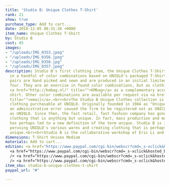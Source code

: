 ```yaml
---
title: 'Studio B: Unique Clothes T-Shirt'
rank: 21
show: true
purchase_type: Add to cart...
date: 2018-12-05 06:31:26 +0000
item_name: Unique Clothes T-Shirt
by: Studio B
cost: 45
images:
- "/uploads/IMG_0353.jpeg"
- "/uploads/IMG_0356.jpeg"
- "/uploads/IMG_0358.jpg"
- "/uploads/IMG_0357.jpeg"
description: Studio B's first clothing item, the Unique Clothes T-Shirt is produced
  in a handful of color combinations based on UNIQLO's packaged T-Shirts. These color
  pairs are hand picked and sewn and are produced in an initial limited edition of
  four. They are an exercise in found color combinations, but as clothing. We suggest
  <a href="http://kmbag.nl/" title="">KMbag</a> as a complementary accessory for the
  shirt. Other color combinations are available per request via <a href="mailto:ericyoungli@gmail.com"
  title="">email</a>.<br><br>The Studio B Unique Clothes collection is based on off
  clothing purchasable at UNIQLO. Originally founded in 1984 as "Unique Clothing Warehouse,"
  an administrative error caused the firm to be registered not as UNICLO but instead
  as UNIQLO. Since then, the fast retail, fast fashion company has gone on to produce
  clothing that is anything but unique. In fact, mass production and mechanization
  has perhaps led to a new definition of the term unique. Studio B is interested in
  perusing UNIQLO's various wares and creating clothing that is perhaps, somewhat
  unique.<br><br>Studio B is the collaborative workshop of Eric Li and Kelly Tan.
dimensions: T-Shirt Unisex Medium
materials: Add to cart...
edition: <a href="https://www.paypal.com/cgi-bin/webscr?cmd=_s-xclick&hosted_button_id=W78VFQUMNZKBW">Navy/Black</a><br/>
  <a href="https://www.paypal.com/cgi-bin/webscr?cmd=_s-xclick&hosted_button_id=F6CMKSVJSWXE6">Black/Orange</a><br
  /> <a href="https://www.paypal.com/cgi-bin/webscr?cmd=_s-xclick&hosted_button_id=BJSBEWJQF7RJU">White/Navy</a><br
  /> <a href="https://www.paypal.com/cgi-bin/webscr?cmd=_s-xclick&hosted_button_id=UPNBFAMPUF2PG">Orange/White</a>
item_sku: studio-b-unique-clothes-t-shirt
paypal_url: "#"

---
```

